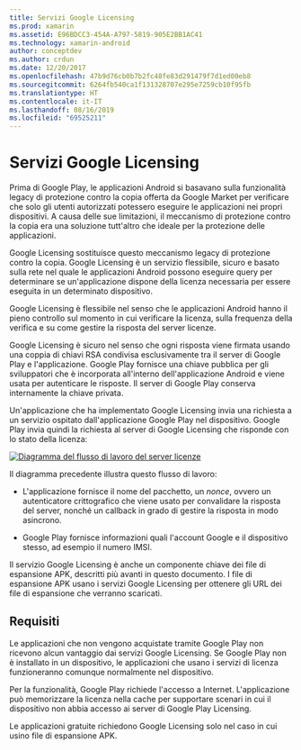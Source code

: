 ```yaml
---
title: Servizi Google Licensing
ms.prod: xamarin
ms.assetid: E96BDCC3-454A-A797-5819-905E2BB1AC41
ms.technology: xamarin-android
author: conceptdev
ms.author: crdun
ms.date: 12/20/2017
ms.openlocfilehash: 47b9d76cb0b7b2fc48fe83d291479f7d1ed00eb8
ms.sourcegitcommit: 6264fb540ca1f131328707e295e7259cb10f95fb
ms.translationtype: HT
ms.contentlocale: it-IT
ms.lasthandoff: 08/16/2019
ms.locfileid: "69525211"
---
```

# <a name="google-licensing-services"></a>Servizi Google Licensing

Prima di Google Play, le applicazioni Android si basavano sulla funzionalità legacy di protezione contro la copia offerta da Google Market per verificare che solo gli utenti autorizzati potessero eseguire le applicazioni nei propri dispositivi. A causa delle sue limitazioni, il meccanismo di protezione contro la copia era una soluzione tutt'altro che ideale per la protezione delle applicazioni.

Google Licensing sostituisce questo meccanismo legacy di protezione contro la copia.
Google Licensing è un servizio flessibile, sicuro e basato sulla rete nel quale le applicazioni Android possono eseguire query per determinare se un'applicazione dispone della licenza necessaria per essere eseguita in un determinato dispositivo.

Google Licensing è flessibile nel senso che le applicazioni Android hanno il pieno controllo sul momento in cui verificare la licenza, sulla frequenza della verifica e su come gestire la risposta del server licenze.

Google Licensing è sicuro nel senso che ogni risposta viene firmata usando una coppia di chiavi RSA condivisa esclusivamente tra il server di Google Play e l'applicazione. Google Play fornisce una chiave pubblica per gli sviluppatori che è incorporata all'interno dell'applicazione Android e viene usata per autenticare le risposte. Il server di Google Play conserva internamente la chiave privata.

Un'applicazione che ha implementato Google Licensing invia una richiesta a un servizio ospitato dall'applicazione Google Play nel dispositivo. Google Play invia quindi la richiesta al server di Google Licensing che risponde con lo stato della licenza: 

[![Diagramma del flusso di lavoro del server licenze](google-licensing-services-images/gp-licensing-service-overview.png)](google-licensing-services-images/gp-licensing-service-overview.png#lightbox)

Il diagramma precedente illustra questo flusso di lavoro: 

- L'applicazione fornisce il nome del pacchetto, un *nonce*, ovvero un autenticatore crittografico che viene usato per convalidare la risposta del server, nonché un callback in grado di gestire la risposta in modo asincrono. 

- Google Play fornisce informazioni quali l'account Google e il dispositivo stesso, ad esempio il numero IMSI. 

Il servizio Google Licensing è anche un componente chiave dei file di espansione APK, descritti più avanti in questo documento. I file di espansione APK usano i servizi Google Licensing per ottenere gli URL dei file di espansione che verranno scaricati.


## <a name="requirements"></a>Requisiti

Le applicazioni che non vengono acquistate tramite Google Play non ricevono alcun vantaggio dai servizi Google Licensing. Se Google Play non è installato in un dispositivo, le applicazioni che usano i servizi di licenza funzioneranno comunque normalmente nel dispositivo.

Per la funzionalità, Google Play richiede l'accesso a Internet. L'applicazione può memorizzare la licenza nella cache per supportare scenari in cui il dispositivo non abbia accesso ai server di Google Play Licensing.

Le applicazioni gratuite richiedono Google Licensing solo nel caso in cui usino file di espansione APK.
